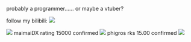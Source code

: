 probably a programmer......
or maybe a vtuber?

follow my bilibili: 
![](https://space.bilibili.com/496532261)

![](https://pic1.imgdb.cn/item/67f9e55288c538a9b5cb9aeb.jpg)
maimaiDX rating 15000 confirmed
![](https://pic1.imgdb.cn/item/67f9e4c488c538a9b5cb9aae.jpg)
phigros rks 15.00 confirmed
![](https://pic1.imgdb.cn/item/67f9e6a688c538a9b5cb9bb9.jpg)

